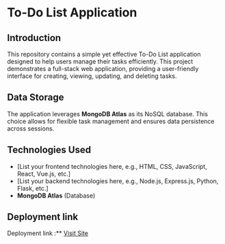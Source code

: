 # To-Do List Application

## Introduction

This repository contains a simple yet effective To-Do List application designed to help users manage their tasks efficiently. This project demonstrates a full-stack web application, providing a user-friendly interface for creating, viewing, updating, and deleting tasks.

## Data Storage

The application leverages **MongoDB Atlas** as its NoSQL database. This choice allows for flexible task management and ensures data persistence across sessions.

## Technologies Used

* [List your frontend technologies here, e.g., HTML, CSS, JavaScript, React, Vue.js, etc.]
* [List your backend technologies here, e.g., Node.js, Express.js, Python, Flask, etc.]
* **MongoDB Atlas** (Database)



## Deployment link

Deployment link :** [Visit Site](https://assignments8.onrender.com)